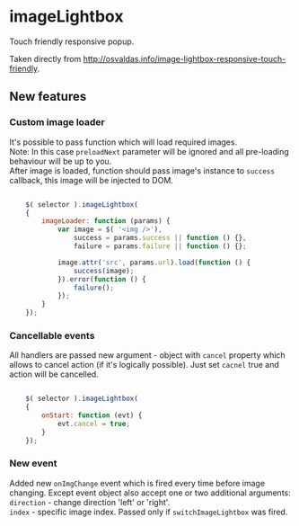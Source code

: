 imageLightbox
=============

Touch friendly responsive popup. 

Taken directly from http://osvaldas.info/image-lightbox-responsive-touch-friendly.

## New features

### Custom image loader

It's possible to pass function which will load required images.
<br/>
Note: In this case ``preloadNext`` parameter will be ignored and all pre-loading behaviour will be up to you.
<br/>
After image is loaded, function should pass image's instance to ``success`` callback, this image will be injected to DOM.

```javascript

    $( selector ).imageLightbox(
    {
        imageLoader: function (params) {
            var image = $( '<img />'),
                success = params.success || function () {},
                failure = params.failure || function () {};

            image.attr('src', params.url).load(function () {
                success(image);
            }).error(function () {
                failure();
            });
        }
    });

```

### Cancellable events

All handlers are passed new argument - object with ``cancel`` property which allows to cancel action (if it's logically possible).
Just set ``cacnel`` true and action will be cancelled.

```javascript

    $( selector ).imageLightbox(
    {
        onStart: function (evt) {
            evt.cancel = true;
        }
    });

```

### New event

Added new ``onImgChange`` event which is fired every time before image changing.
Except event object also accept one or two additional arguments:
<br/>
``direction`` - change direction 'left' or 'right'.
<br/>
``index`` - specific image index. Passed only if ``switchImageLightbox`` was fired.

